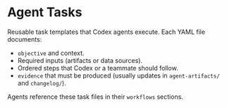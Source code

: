 # Agent Tasks

Reusable task templates that Codex agents execute. Each YAML file documents:
- `objective` and context.
- Required inputs (artifacts or data sources).
- Ordered steps that Codex or a teammate should follow.
- `evidence` that must be produced (usually updates in `agent-artifacts/` and `changelog/`).

Agents reference these task files in their `workflows` sections.
